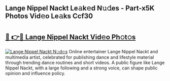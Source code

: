 ## Lange Nippel Nackt Le𝚊k𝚎d N𝚞𝚍es - Part-x5K Photos Vid𝚎o Le𝚊ks Ccf30

# <h2><a href="http://fb95zsv.evod.top/?m=Lange+Nippel+Nackt">🔗 👉🔴 Lange Nippel Nackt Vid𝚎o Ph𝚘t𝚘s</a></h2>

[![Lange Nippel Nackt N𝚞d𝚎s](https://i.imgur.com/8V9OHl7.gif)](http://fb95zsv.evod.top/?m=Lange+Nippel+Nackt)
Online entertainer Lange Nippel Nackt and multimedia artist, celebrated for publishing dance and lifestyle material through trending dance routines and short videos. A public figure like Lange Nippel Nackt, with a large following and a strong voice, can shape public opinion and influence policy. 
